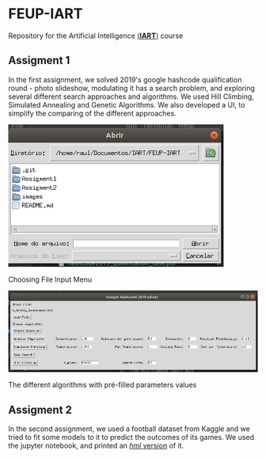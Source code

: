 # FEUP-IART

Repository for the Artificial Intelligence [(**IART**)](https://sigarra.up.pt/feup/pt/UCURR_GERAL.FICHA_UC_VIEW?pv_ocorrencia_id=436449) course

## Assigment 1

In the first assignment, we solved 2019's google hashcode qualification round - photo slideshow, modulating it has a search problem, and exploring several different search approaches and algorithms.
We used Hill Climbing, Simulated Annealing and Genetic Algorithms.
We also developed a UI, to simplify the comparing of the different approaches.


![Choosing file Menu](https://github.com/raulviana/FEUP-IART/blob/master/images/creenshot2.png)

Choosing File Input Menu


![Algorithms Menu](https://github.com/raulviana/FEUP-IART/blob/master/images/screnshot1.png)

The different algorithms with pré-filled parameters values 

## Assigment 2

In the second assignment, we used a football dataset from Kaggle and we tried to fit some models to it to predict the outcomes of its games. 
We used the jupyter notebook, and printed an [*hml* version](https://drive.google.com/file/d/1Wg-6s5hI-t8N7a6mYwMWgCZvj377S4ez/view?usp=sharing) of it. 
